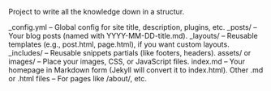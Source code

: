 Project to write all the knowledge down in a structur.

_config.yml – Global config for site title, description, plugins, etc.
_posts/ – Your blog posts (named with YYYY-MM-DD-title.md).
_layouts/ – Reusable templates (e.g., post.html, page.html), if you want custom layouts.
_includes/ – Reusable snippets partials (like footers, headers).
assets/ or images/ – Place your images, CSS, or JavaScript files.
index.md – Your homepage in Markdown form (Jekyll will convert it to index.html).
Other .md or .html files – For pages like /about/, etc.
